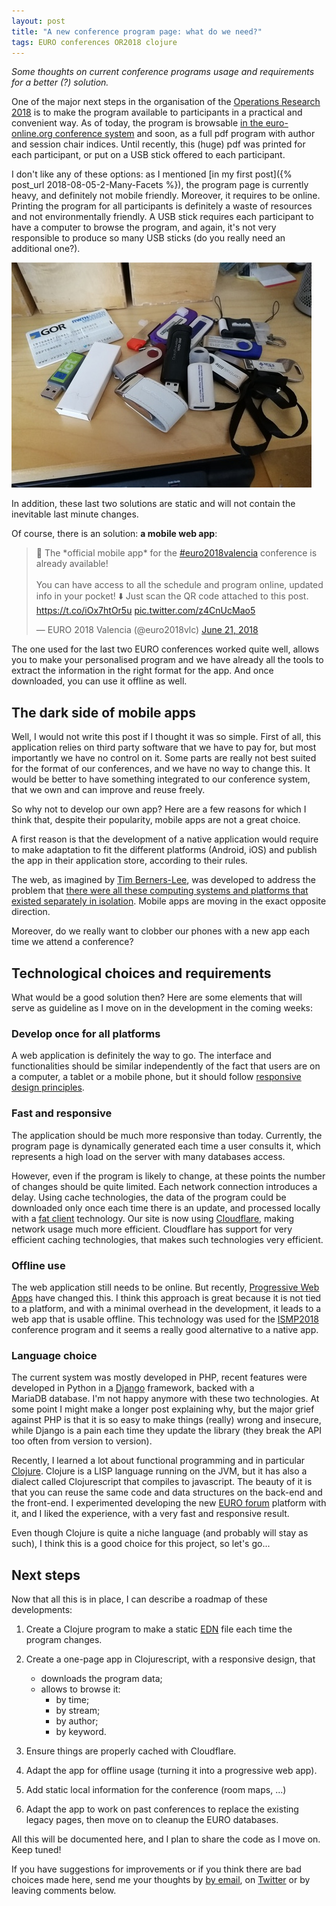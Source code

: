 ```yaml
---
layout: post
title: "A new conference program page: what do we need?"
tags: EURO conferences OR2018 clojure 
---
```


*Some thoughts on current conference programs usage and requirements for a better (?) solution.* 

One of the major next steps in the organisation of the [Operations Research 2018](https://www.or2018.be) is to make the program available to participants in a practical and convenient way. As of today, the program is browsable [in the euro-online.org conference system](https://www.euro-online.org/conf/or2018/program) and soon, as a full pdf program with author and session chair indices. Until recently, this (huge) pdf was printed for each participant, or put on a USB stick offered to each participant.

I don't like any of these options: as I mentioned [in my first post]({%
post_url 2018-08-05-2-Many-Facets %}), the program page is currently heavy, and
definitely not mobile friendly. Moreover, it requires to be online. Printing
the program for all participants is definitely a waste of resources and not
environmentally friendly. A USB stick requires each participant to have a
computer to browse the program, and again, it's not very responsible to produce
so many USB sticks (do you really need an additional one?). 

![Do you need an additional USB stick?](/images/usb.jpg)

In addition, these last two solutions are static and will not contain the inevitable last minute changes.

Of course, there is an solution: **a mobile web app**:

<blockquote class="twitter-tweet" data-lang="en"><p lang="en" dir="ltr">📲 The *official mobile app* for the <a href="https://twitter.com/hashtag/euro2018valencia?src=hash&amp;ref_src=twsrc%5Etfw">#euro2018valencia</a> conference is already available!<br><br>You can have access to all the schedule and program online, updated info in your pocket! ⬇️ Just scan the QR code attached to this post. <a href="https://t.co/iOx7htOr5u">https://t.co/iOx7htOr5u</a> <a href="https://t.co/z4CnUcMao5">pic.twitter.com/z4CnUcMao5</a></p>&mdash; EURO 2018 Valencia (@euro2018vlc) <a href="https://twitter.com/euro2018vlc/status/1009862172606910464?ref_src=twsrc%5Etfw">June 21, 2018</a></blockquote>
<script async src="https://platform.twitter.com/widgets.js" charset="utf-8"></script>

The one used for the last two EURO conferences worked quite well, allows you to make your personalised program and we have already all the tools to extract the information in the right format for the app. And once downloaded, you can use it offline as well.

## The dark side of mobile apps

Well, I would not write this post if I thought it was so simple. First of all, this application relies on third party software that we have to pay for, but most importantly we have no control on it. Some parts are really not best suited for the format of our conferences, and we have no way to change this. It would be better to have something integrated to our conference system, that we own and can improve and reuse freely.

So why not to develop our own app? Here are a few reasons for which I think that, despite their popularity, mobile apps are not a great choice.

A first reason is that the development of a native application would require to
make adaptation to fit the different platforms (Android, iOS) and publish the
app in their application store, according to their rules. 

The web, as imagined by [Tim Berners-Lee](https://en.wikipedia.org/wiki/Tim_Berners-Lee),
was developed to address the problem that [there were all these computing
systems and platforms that existed separately in isolation](https://venturebeat.com/2014/12/10/is-the-web-dead-no-says-tim-berners-lee-but-native-apps-are-boring/). Mobile apps are moving in the exact opposite direction.

Moreover, do we really want to clobber our phones with a new app each time we attend a conference?

## Technological choices and requirements

What would be a good solution then? Here are some elements that will serve as guideline as I move on in the development in the coming weeks:

### Develop once for all platforms 

A web application is definitely the way to go. The interface and functionalities should be similar independently of the fact that users are on a computer, a tablet or a mobile phone, but it should follow [responsive design principles](https://en.wikipedia.org/wiki/Responsive_web_design).

### Fast and responsive

The application should be much more responsive than today. Currently, the program page is dynamically generated each time a user consults it, which represents a high load on the server with many databases access. 

However, even if the program is likely to change, at these points the number of changes should be quite limited. Each network connection introduces a delay. Using cache technologies, the data of the program could be downloaded only once each time there is an update, and processed locally with a [fat client](https://en.wikipedia.org/wiki/Fat_client) technology. Our site is now using [Cloudflare](https://www.cloudflare.com/), making network usage much more efficient. Cloudflare has support for very efficient caching technologies, that makes such technologies very efficient.

### Offline use

The web application still needs to be online. But recently, [Progressive Web Apps](https://en.wikipedia.org/wiki/Progressive_Web_Apps) have changed this. I think this approach is great because it is not tied to a platform, and with a minimal overhead in the development, it leads to a web app that is usable offline. This technology was used for the [ISMP2018](https://ismp2018.sciencesconf.org/) conference program and it seems a really good alternative to a native app.

### Language choice

The current system was mostly developed in PHP, recent features were developed in Python in a [Django](https://www.djangoproject.com/) framework, backed with a MariaDB database. I'm not happy anymore with these two technologies. At some point I might make a longer post explaining why, but the major grief against PHP is that it is so easy to make things (really) wrong and insecure, while Django is a pain each time they update the library (they break the API too often from version to version).

Recently, I learned a lot about functional programming and in particular  [Clojure](https://www.clojure.org). Clojure is a LISP language running on the JVM, but it has also a dialect called Clojurescript that compiles to javascript. The beauty of it is that you can reuse the same code and data structures on the back-end and the front-end.
I experimented developing the new [EURO forum](https://www.euro-online.org/forums/#/) platform with it, and I liked the experience, with a very fast and responsive result.

Even though Clojure is quite a niche language (and probably will stay as such), I think this is a good choice for this project, so let's go...

## Next steps

Now that all this is in place, I can describe a roadmap of these developments:

1. Create a Clojure program to make a static [EDN](https://github.com/edn-format/edn) file 
each time the program changes.

2. Create a one-page app in Clojurescript, with a responsive design, that 
	- downloads the program data;
	- allows to browse it:
		- by time;
		- by stream;
		- by author;
		- by keyword.

3. Ensure things are properly cached with Cloudflare.

4. Adapt the app for offline usage (turning it into a progressive web app).

5. Add static local information for the conference (room maps, ...)

6. Adapt the app to work on past conferences to replace the existing legacy pages, then move on to cleanup the EURO databases.

All this will be documented here, and I plan to share the code as I move on. Keep tuned!

If you have suggestions for improvements or if you think there are bad choices
made here, send me your thoughts by [by email](mailto:bernard.fortz@gmail.com),
on [Twitter](https://www.twitter.com/djkrazyben) or by leaving comments below.
